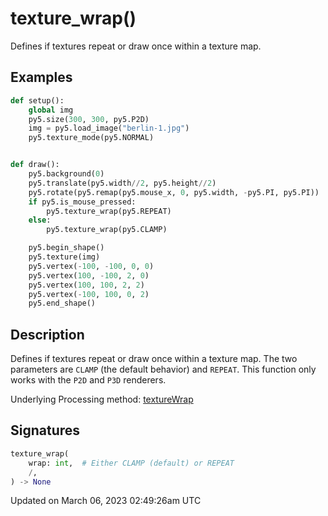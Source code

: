# texture_wrap()

Defines if textures repeat or draw once within a texture map.

## Examples

<div class="example-table">

<div class="example-row"><div class="example-cell-image">

</div><div class="example-cell-code">

```python
def setup():
    global img
    py5.size(300, 300, py5.P2D)
    img = py5.load_image("berlin-1.jpg")
    py5.texture_mode(py5.NORMAL)


def draw():
    py5.background(0)
    py5.translate(py5.width//2, py5.height//2)
    py5.rotate(py5.remap(py5.mouse_x, 0, py5.width, -py5.PI, py5.PI))
    if py5.is_mouse_pressed:
        py5.texture_wrap(py5.REPEAT)
    else:
        py5.texture_wrap(py5.CLAMP)

    py5.begin_shape()
    py5.texture(img)
    py5.vertex(-100, -100, 0, 0)
    py5.vertex(100, -100, 2, 0)
    py5.vertex(100, 100, 2, 2)
    py5.vertex(-100, 100, 0, 2)
    py5.end_shape()
```

</div></div>

</div>

## Description

Defines if textures repeat or draw once within a texture map. The two parameters are `CLAMP` (the default behavior) and `REPEAT`. This function only works with the `P2D` and `P3D` renderers.

Underlying Processing method: [textureWrap](https://processing.org/reference/textureWrap_.html)

## Signatures

```python
texture_wrap(
    wrap: int,  # Either CLAMP (default) or REPEAT
    /,
) -> None
```

Updated on March 06, 2023 02:49:26am UTC
